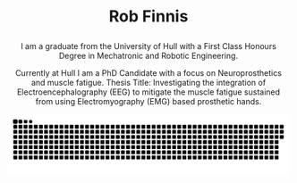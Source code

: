 # <p align="center">Rob Finnis</p>

<p align="center">I am a graduate from the University of Hull with a First Class Honours Degree in Mechatronic and Robotic Engineering.</p>

<p align="center">Currently at Hull I am a PhD Candidate with a focus on Neuroprosthetics and muscle fatigue.
Thesis Title: Investigating the integration of Electroencephalography (EEG) to mitigate the muscle fatigue sustained from using Electromyography (EMG) based prosthetic hands.</p>


<!--
**robertofinnisaro/robertofinnisaro** is a ✨ _special_ ✨ repository because its `README.md` (this file) appears on your GitHub profile.

Here are some ideas to get you started:

- 🔭 I’m currently working on ...
- 🌱 I’m currently learning ...
- 👯 I’m looking to collaborate on ...
- 🤔 I’m looking for help with ...
- 💬 Ask me about ...
- 📫 How to reach me: ...
- 😄 Pronouns: ...
- ⚡ Fun fact: ...
-->


<picture>
  <source media="(prefers-color-scheme: dark)" srcset="https://raw.githubusercontent.com/robertofinnisaro/robertofinnisaro/output/github-contribution-grid-snake-dark.svg">
  <source media="(prefers-color-scheme: light)" srcset="https://raw.githubusercontent.com/robertofinnisaro/robertofinnisaro/output/github-contribution-grid-snake.svg">
  <img alt="github contribution grid snake animation" src="https://raw.githubusercontent.com/robertofinnisaro/robertofinnisaro/output/github-contribution-grid-snake.svg">
</picture>
